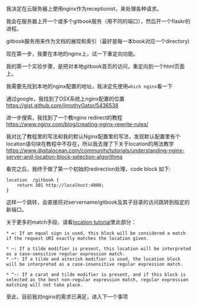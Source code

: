 我决定在云服务器上使用nginx作为receptionist，来处理各种请求。

我会在服务器上开一个或多个gitbook服务（用不同的端口），然后开一个flaskr的进程。  

gitbook服务用来作为文档的展现和索引（最好是每一本book对应一个directory)  

现在第一步，我要在本地的nginx上，试一下重定向功能。  

我的第一个实验步骤，是把对本地gitbook首页的访问，重定向到一个html页面上。  

我需要先找到本地的nginx配置的地址，我决定先使用`which nginx`看一下  

通过google，我找到了OSX系统上nginx配置的位置
https://gist.github.com/jimothyGator/5436538

进一步搜索，我找到了一个教nginx redirect的教程  
https://www.nginx.com/blog/creating-nginx-rewrite-rules/


我对比了教程里的写法和我的默认Nginx配置里的写法，发现默认配置里有个location语句块在教程中不存在，所以我去搜了下关于location的用法教学
https://www.digitalocean.com/community/tutorials/understanding-nginx-server-and-location-block-selection-algorithms

看完之后，我终于做了第一个初始的redirection处理，code block 如下:

```
location  /gitbook {
    return 301 http://localhost:4000;
}
```

这样一个跳转，会直接将对servername/gitbook及其子目录的访问跳转到指定的新端口。

关于更多的match手段，请看[location tutorial](https://www.digitalocean.com/community/tutorials/understanding-nginx-server-and-location-block-selection-algorithms)里此部分：

```
* =: If an equal sign is used, this block will be considered a match if the request URI exactly matches the location given.

* ~: If a tilde modifier is present, this location will be interpreted as a case-sensitive regular expression match.
* ~*: If a tilde and asterisk modifier is used, the location block will be interpreted as a case-insensitive regular expression match.

* ^~: If a carat and tilde modifier is present, and if this block is selected as the best non-regular expression match, regular expression matching will not take place.
```

至此，目前我对nginx的需求已满足，进入下一个事项
